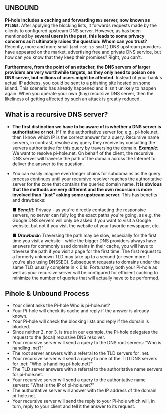 ## UNBOUND

**Pi-hole includes a caching and forwarding `DNS` server, now known as `FTLDNS`.** After applying the blocking lists, it forwards requests made by the clients to configured upstream DNS server. However, as has been mentioned by **several users in the past, this leads to some privacy concerns as it ultimately raises the question: Whom can you trust?** Recently, more and more small (`and not so small`) DNS upstream providers have appeared on the market, advertising free and private DNS service, but how can you know that they keep their promises? Right, you can't.

**Furthermore, from the point of an attacker, the DNS servers of larger providers are very worthwhile targets, as they only need to poison one DNS server, but millions of users might be affected.** Instead of your bank's actual IP address, you could be sent to a phishing site hosted on some island. This scenario has already happened and it isn't unlikely to happen again. When you operate your own (tiny) recursive DNS server, then the likeliness of getting affected by such an attack is greatly reduced.

## What is a recursive DNS server?
  
  - **The first distinction we have to be aware of is whether a DNS server is authoritative or not.** If I'm the authoritative server for, e.g., pi-hole.net, then I know which IP is the correct answer for a query. Recursive name servers, in contrast, resolve any query they receive by consulting the servers authoritative for this query by traversing the domain. ***Example:*** We want to resolve pi-hole.net. On behalf of the client, the recursive DNS server will traverse the path of the domain across the Internet to deliver the answer to the question.
    
  - You can easily imagine even longer chains for subdomains as the query process continues until your recursive resolver reaches the authoritative server for the zone that contains the queried domain name. **It is obvious that the methods are very different and the own recursion is more involved than "just" asking some upstream server.** This has benefits and drawbacks:
    
    ■ ***Benefit:*** Privacy - as you're directly contacting the responsive servers, no server can fully log the exact paths you're going, as e.g. the Google DNS servers will only be asked if you want to visit a Google website, but not if you visit the website of your favorite newspaper, etc.

    ■ ***Drawback:*** Traversing the path may be slow, especially for the first time you visit a website - while the bigger DNS providers always have answers for commonly used domains in their cache, you will have to traverse the path if you visit a page for the first time. The first request to a formerly unknown TLD may take up to a second (or even more if you're also using DNSSEC). Subsequent requests to domains under the same TLD usually complete in < 0.1s. Fortunately, both your Pi-hole as well as your recursive server will be configured for efficient caching to minimize the number of queries that will actually have to be performed.

## Pihole & Unbound Process

- Your client asks the Pi-hole Who is pi-hole.net?
- Your Pi-hole will check its cache and reply if the answer is already known.
- Your Pi-hole will check the blocking lists and reply if the domain is blocked.
- Since neither 2. nor 3. is true in our example, the Pi-hole delegates the request to the (local) recursive DNS resolver.
- Your recursive server will send a query to the DNS root servers: "Who is handling .net?"
- The root server answers with a referral to the TLD servers for .net.
- Your recursive server will send a query to one of the TLD DNS servers for .net: "Who is handling pi-hole.net?"
- The TLD server answers with a referral to the authoritative name servers for pi-hole.net.
- Your recursive server will send a query to the authoritative name servers: "What is the IP of pi-hole.net?"
- The authoritative server will answer with the IP address of the domain pi-hole.net.
- Your recursive server will send the reply to your Pi-hole which will, in turn, reply to your client and tell it the answer to its request.
